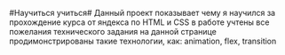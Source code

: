 #Научиться учиться#
Данный проект показывает чему я научился за прохождение курса от яндекса по HTML и CSS
в работе учтены все пожелания технического задания
на данной странице продимонстрированы такие технологии, как: animation, flex, transition 